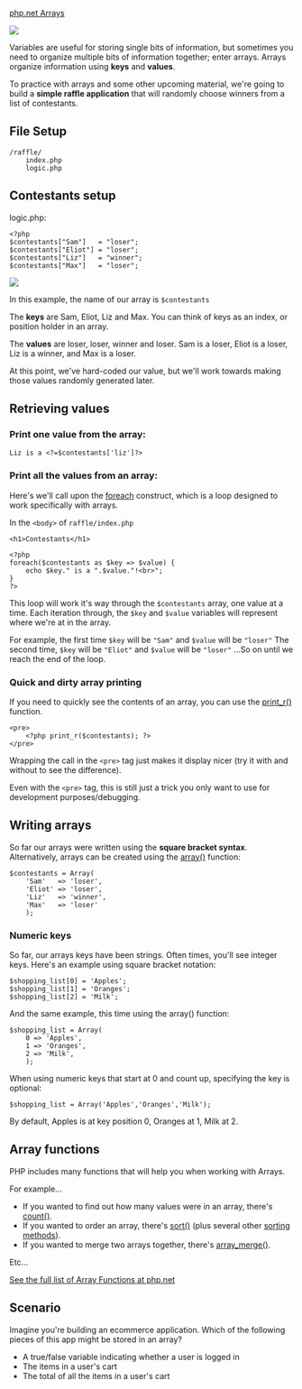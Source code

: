 [php.net Arrays](http://php.net/manual/en/language.types.array.php)

<img src='http://making-the-internet.s3.amazonaws.com/php-arrays.png'>

Variables are useful for storing single bits of information, but sometimes you need to organize multiple bits of information together; enter arrays. Arrays organize information using **keys** and **values**.

To practice with arrays and some other upcoming material, we're going to build a **simple raffle application** that will randomly choose winners from a list of contestants.

## File Setup

	/raffle/
		index.php
		logic.php 



## Contestants setup

logic.php:

	<?php
	$contestants["Sam"]   = "loser";
	$contestants["Eliot"] = "loser";
	$contestants["Liz"]   = "winner";
	$contestants["Max"]   = "loser";
	
<img src='http://thewc.co.s3.amazonaws.com/challenges/php-array-parts.png'>
	
In this example, the name of our array is `$contestants`

The **keys** are Sam, Eliot, Liz and Max. You can think of keys as an index, or position holder in an array.

The **values** are loser, loser, winner and loser. Sam is a loser, Eliot is a loser, Liz is a winner, and Max is a loser.

At this point, we've hard-coded our value, but we'll work towards making those values randomly generated later.


## Retrieving values

### Print one value from the array:

	Liz is a <?=$contestants['liz']?>
	
### Print all the values from an array:		

Here's we'll call upon the [foreach](http://www.php.net/manual/en/control-structures.foreach.php) construct, which is a loop designed to work specifically with arrays.

In the `<body>` of `raffle/index.php`

	<h1>Contestants</h1>
	
	<?php 
	foreach($contestants as $key => $value) {
		echo $key." is a ".$value."!<br>";
	}
	?>		
		
This loop will work it's way through the `$contestants` array, one value at a time. Each iteration through, the `$key` and `$value` variables will represent where we're at in the array.

For example, the first time `$key` will be `"Sam"` and `$value` will be `"loser"`
The second time, `$key` will be `"Eliot"` and `$value` will be `"loser"`
...So on until we reach the end of the loop.


### Quick and dirty array printing
If you need to quickly see the contents of an array, you can use the [print_r()](http://www.php.net/manual/en/function.print-r.php) function.

	<pre>
		<?php print_r($contestants); ?>
	</pre>
	
Wrapping the call in the `<pre>` tag just makes it display nicer (try it with and without to see the difference). 

Even with the `<pre>` tag, this is still just a trick you only want to use for development purposes/debugging. 




## Writing arrays

So far our arrays were written using the **square bracket syntax**. Alternatively, arrays can be created using the [array()](http://us1.php.net/manual/en/function.array.php) function:

	$contestants = Array(
		'Sam'   => 'loser', 
		'Eliot' => 'loser', 
		'Liz'   => 'winner', 
		'Max'   => 'loser'
		);
		
		
		
### Numeric keys
So far, our arrays keys have been strings. Often times, you'll see integer keys. Here's an example using square bracket notation:	
	
	$shopping_list[0] = 'Apples';
	$shopping_list[1] = 'Oranges';
	$shopping_list[2] = 'Milk';

And the same example, this time using the array() function:

	$shopping_list = Array(
		0 => 'Apples',
		1 => 'Oranges',
		2 => 'Milk',
		);

When using numeric keys that start at 0 and count up, specifying the key is optional:

	$shopping_list = Array('Apples','Oranges','Milk');
	
By default, Apples is at key position 0, Oranges at 1, Milk at 2.




	
## Array functions
PHP includes many functions that will help you when working with Arrays.

For example...

* If you wanted to find out how many values were in an array, there's [count()](http://www.php.net/manual/en/function.count.php).
* If you wanted to order an array, there's [sort()](http://www.php.net/manual/en/function.sort.php) (plus several other [sorting methods](http://www.php.net/manual/en/array.sorting.php)).
* If you wanted to merge two arrays together, there's [array_merge()](http://www.php.net/manual/en/function.array-merge.php).

Etc...

[See the full list of Array Functions at php.net](http://php.net/manual/en/ref.array.php)



## Scenario
Imagine you're building an ecommerce application. Which of the following pieces of this app might be stored in an array?

* A true/false variable indicating whether a user is logged in
* The items in a user's cart
* The total of all the items in a user's cart